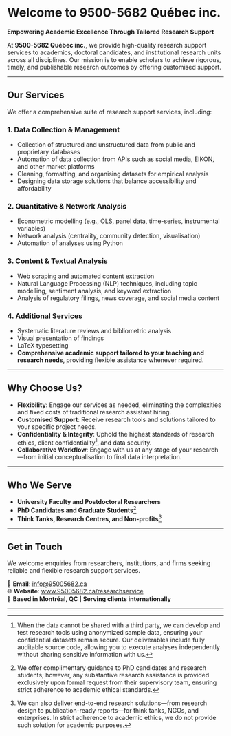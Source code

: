 # **Welcome to 9500-5682 Québec inc.**

**Empowering Academic Excellence Through Tailored Research Support**

At **9500-5682 Québec inc.**, we provide high-quality research support services to academics, doctoral candidates, and institutional research units across all disciplines. Our mission is to enable scholars to achieve rigorous, timely, and publishable research outcomes by offering customised support.

---

## **Our Services**

We offer a comprehensive suite of research support services, including:

### **1. Data Collection & Management**
- Collection of structured and unstructured data from public and proprietary databases
- Automation of data collection from APIs such as social media, EIKON, and other market platforms
- Cleaning, formatting, and organising datasets for empirical analysis
- Designing data storage solutions that balance accessibility and affordability

### **2. Quantitative & Network Analysis**
- Econometric modelling (e.g., OLS, panel data, time-series, instrumental variables)
- Network analysis (centrality, community detection, visualisation)
- Automation of analyses using Python

### **3. Content & Textual Analysis**
- Web scraping and automated content extraction
- Natural Language Processing (NLP) techniques, including topic modelling, sentiment analysis, and keyword extraction
- Analysis of regulatory filings, news coverage, and social media content

### **4. Additional Services**
- Systematic literature reviews and bibliometric analysis
- Visual presentation of findings
- LaTeX typesetting
- **Comprehensive academic support tailored to your teaching and research needs**, providing flexible assistance whenever required. 

---

## **Why Choose Us?**

- **Flexibility**: Engage our services as needed, eliminating the complexities and fixed costs of traditional research assistant hiring.
- **Customised Support**: Receive research tools and solutions tailored to your specific project needs.
- **Confidentiality & Integrity**: Uphold the highest standards of research ethics, client confidentiality[^1], and data security.  
- **Collaborative Workflow**: Engage with us at any stage of your research—from initial conceptualisation to final data interpretation.

---

## **Who We Serve**

- **University Faculty and Postdoctoral Researchers**
- **PhD Candidates and Graduate Students**[^2]  
- **Think Tanks, Research Centres, and Non-profits**[^3]

---

## **Get in Touch**

We welcome enquiries from researchers, institutions, and firms seeking reliable and flexible research support services.

📧 **Email**: info@95005682.ca  
🌐 **Website**: www.95005682.ca/researchservice  
📍 **Based in Montréal, QC | Serving clients internationally**

---

[^1]: When the data cannot be shared with a third party, we can develop and test research tools using anonymized sample data, ensuring your confidential datasets remain secure. 
Our deliverables include fully auditable source code, allowing you to execute analyses independently without sharing sensitive information with us.

[^2]: We offer complimentary guidance to PhD candidates and research students; however, any substantive research assistance is provided exclusively upon formal request from their supervisory team, ensuring strict adherence to academic ethical standards.

[^3]: We can also deliver end-to-end research solutions—from research design to publication-ready reports—for think tanks, NGOs, and enterprises. 
In strict adherence to academic ethics, we do not provide such solution for academic purposes.
